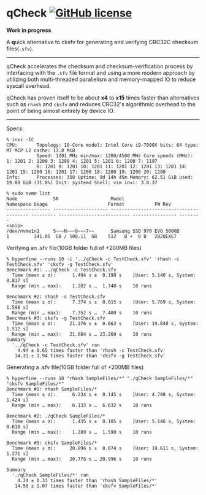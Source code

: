 # qCheck [![GitHub license](https://img.shields.io/badge/license-MIT-blue.svg)](LICENSE)

**Work in progress**

A **q**uick alternative to cksfv for generating and verifying CRC32C checksum files(`.sfv`).

---

qCheck accelerates the checksum and checksum-verification process by interfacing
with the `.sfv` file format and using a more modern approach by utilizing both
multi-threaded parallelism and memory-mapped IO to reduce syscall overhead.

qCheck has proven itself to be about **x4** to **x15** times faster than
alternatives such as `rhash` and `cksfv` and reduces CRC32's algorithmic
overhead to the point of being almost entirely by device IO.

---

Specs:
```
% inxi -IC
CPU:       Topology: 10-Core model: Intel Core i9-7900X bits: 64 type: MT MCP L2 cache: 13.8 MiB 
           Speed: 1201 MHz min/max: 1200/4500 MHz Core speeds (MHz): 1: 1201 2: 1200 3: 1200 4: 1201 5: 1201 6: 1200 7: 1197 
           8: 1201 9: 1201 10: 1201 11: 1201 12: 1201 13: 1201 14: 1201 15: 1200 16: 1201 17: 1200 18: 1200 19: 1200 20: 1200 
Info:      Processes: 350 Uptime: 9d 14h 45m Memory: 62.51 GiB used: 19.88 GiB (31.8%) Init: systemd Shell: vim inxi: 3.0.37 

% sudo nvme list
Node             SN                   Model                                    Namespace Usage                      Format           FW Rev  
---------------- -------------------- ---------------------------------------- --------- -------------------------- ---------------- --------
<snip>
/dev/nvme1n1     S~~~N~~~9~~~7~~      Samsung SSD 970 EVO 500GB                1         341.05  GB / 500.11  GB    512   B +  0 B   2B2QEXE7
```

Verifying an .sfv file(10GB folder full of +200MB files)
```
% hyperfine --runs 10 -i '../qCheck -c TestCheck.sfv' 'rhash -c TestCheck.sfv' 'cksfv -g TestCheck.sfv'
Benchmark #1: ../qCheck -c TestCheck.sfv
  Time (mean ± σ):      1.494 s ±  0.198 s    [User: 5.140 s, System: 0.817 s]
  Range (min … max):    1.282 s …  1.740 s    10 runs

Benchmark #2: rhash -c TestCheck.sfv
  Time (mean ± σ):      7.374 s ±  0.015 s    [User: 5.769 s, System: 1.598 s]
  Range (min … max):    7.352 s …  7.400 s    10 runs
Benchmark #3: cksfv -g TestCheck.sfv
  Time (mean ± σ):     21.376 s ±  0.663 s    [User: 19.848 s, System: 1.512 s]
  Range (min … max):   21.084 s … 23.260 s    10 runs
Summary
  '../qCheck -c TestCheck.sfv' ran
    4.94 ± 0.65 times faster than 'rhash -c TestCheck.sfv'
   14.31 ± 1.94 times faster than 'cksfv -g TestCheck.sfv'
```

Generating a .sfv file(10GB folder full of +200MB files)
```
% hyperfine --runs 10 "rhash SampleFiles/*" "./qCheck SampleFiles/*" "cksfv SampleFiles/*"
Benchmark #1: rhash SampleFiles/*
  Time (mean ± σ):      6.234 s ±  0.145 s    [User: 4.798 s, System: 1.424 s]
  Range (min … max):    6.133 s …  6.632 s    10 runs

Benchmark #2: ./qCheck SampleFiles/*
  Time (mean ± σ):      1.435 s ±  0.105 s    [User: 5.146 s, System: 0.610 s]
  Range (min … max):    1.289 s …  1.590 s    10 runs

Benchmark #3: cksfv SampleFiles/*
  Time (mean ± σ):     20.896 s ±  0.074 s    [User: 19.611 s, System: 1.271 s]
  Range (min … max):   20.778 s … 20.996 s    10 runs

Summary
  './qCheck SampleFiles/*' ran
    4.34 ± 0.33 times faster than 'rhash SampleFiles/*'
   14.56 ± 1.07 times faster than 'cksfv SampleFiles/*'
```
